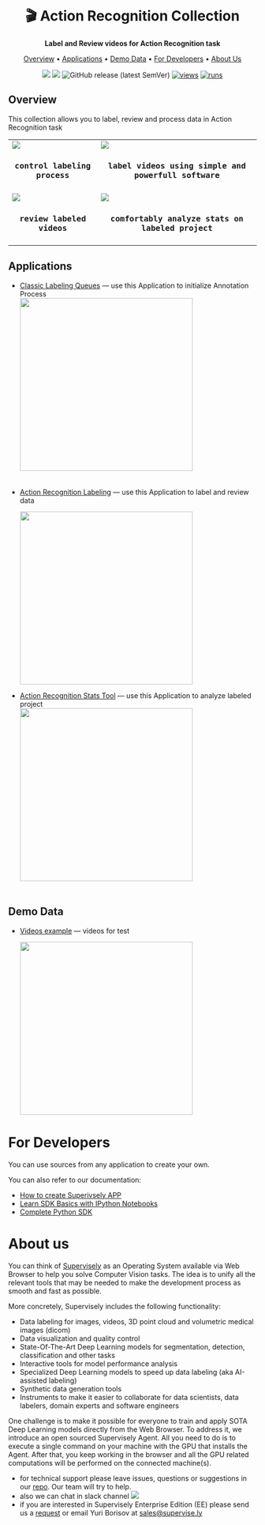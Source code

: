<div align="center" markdown>
  
<h1 align="center" style="border-bottom: 0"> 🎬 Action Recognition Collection </h1>

  <p align="center"><b>Label and Review videos for Action Recognition task</b></p>

  
<p align="center">
  <a href="#Overview">Overview</a> •
  <a href="#Applications">Applications</a> •
  <a href="#Demo-Data">Demo Data</a> •
  <a href="#For-Developers">For Developers</a> •
  <a href="#About-Us">About Us</a>
</p>

[![](https://img.shields.io/badge/supervisely-ecosystem-brightgreen)](https://ecosystem.supervise.ly/apps/supervisely-ecosystem/collection-action-recognition)
[![](https://img.shields.io/badge/slack-chat-green.svg?logo=slack)](https://supervise.ly/slack)
![GitHub release (latest SemVer)](https://img.shields.io/github/v/release/supervisely-ecosystem/collection-action-recognition)
[![views](https://app.supervise.ly/img/badges/views/supervisely-ecosystem/collection-action-recognition)](https://supervise.ly)
[![runs](https://app.supervise.ly/img/badges/runs/supervisely-ecosystem/collection-action-recognition)](https://supervise.ly)


  
</div>

## Overview

This collection allows you to label, review and process data in Action Recognition task   

<table>
    <tr style="width: 100%">
        <td >
          <img src="https://imgur.com/CBAvlra.png" style=""/>
            <h4 align="center" style="font-family:'Lucida Console', monospace; padding-top: 3px; padding-bottom: 0">control labeling process</h4>
        </td>
        <td>
          <img src="https://imgur.com/tWwE977.png" style=""/>
            <h4 align="center" style="font-family:'Lucida Console', monospace; padding-top: 3px; padding-bottom: 0">label videos using simple and powerfull software</h4> 
        </td>
    </tr>
    <tr>
        <td>
          <img src="https://imgur.com/1JPMeTf.png" style=""/>
            <h4 align="center" style="font-family:'Lucida Console', monospace; padding-top: 3px">review labeled videos</h4> 
        </td>
        <td>
          <img src="https://imgur.com/MKp69jg.png" style=""/>
            <h4 align="center" style="font-family:'Lucida Console', monospace; padding-top: 3px">comfortably analyze stats on labeled project</h4> 
        </td>
    </tr>
    
</table>


## Applications


- [Classic Labeling Queues](https://ecosystem.supervise.ly/apps/labeling-queues) — use this Application to initialize Annotation Process   
  <img data-key="sly-module-link" data-module-slug="supervisely-ecosystem/labeling-queues" src="https://imgur.com/Fq8uLnl.png" width="350px" style='padding-bottom: 20px'/>
  
- [Action Recognition Labeling](https://ecosystem.supervise.ly/apps/action-recognition-labeling) — use this Application to label and review data  

    <img data-key="sly-module-link" data-module-slug="supervisely-ecosystem/action-recognition-labeling" src="https://imgur.com/q49qwvF.png" width="350px"/>

- [Action Recognition Stats Tool](https://ecosystem.supervise.ly/apps/action-recognition-stats) — use this Application to analyze labeled project  
  <img data-key="sly-module-link" data-module-slug="supervisely-ecosystem/action-recognition-stats" src="https://imgur.com/TZpzszz.png" width="350px" style='padding-bottom: 20px'/>
    
## Demo Data
 
- [Videos example](https://ecosystem.supervise.ly/projects/videos-example) — videos for test

    <img data-key="sly-module-link" data-module-slug="supervisely-ecosystem/videos-example" src="https://imgur.com/gFmUIh0.png" width="350px"/>


# For Developers

You can use sources from any application to create your own.

You can also refer to our documentation:

- [How to create Superivsely APP](https://github.com/supervisely-ecosystem/how-to-create-app)
- [Learn SDK Basics with IPython Notebooks](https://sdk.docs.supervise.ly/rst_templates/notebooks/notebooks.html)
- [Complete Python SDK](https://sdk.docs.supervise.ly/sdk_packages.html)

# About us

You can think of [Supervisely](https://supervise.ly/) as an Operating System available via Web Browser to help you solve
Computer Vision tasks. The idea is to unify all the relevant tools that may be needed to make the development process as
smooth and fast as possible.

More concretely, Supervisely includes the following functionality:

- Data labeling for images, videos, 3D point cloud and volumetric medical images (dicom)
- Data visualization and quality control
- State-Of-The-Art Deep Learning models for segmentation, detection, classification and other tasks
- Interactive tools for model performance analysis
- Specialized Deep Learning models to speed up data labeling (aka AI-assisted labeling)
- Synthetic data generation tools
- Instruments to make it easier to collaborate for data scientists, data labelers, domain experts and software engineers

One challenge is to make it possible for everyone to train and apply SOTA Deep Learning models directly from the Web
Browser. To address it, we introduce an open sourced Supervisely Agent. All you need to do is to execute a single
command on your machine with the GPU that installs the Agent. After that, you keep working in the browser and all the
GPU related computations will be performed on the connected machine(s).

- for technical support please leave issues, questions or suggestions in
  our [repo](https://github.com/supervisely-ecosystem/gl-metric-learning). Our team will try to help.
- also we can chat in slack
  channel [![](https://img.shields.io/badge/slack-chat-green.svg?logo=slack)](https://supervise.ly/slack)
- if you are interested in Supervisely Enterprise Edition (EE) please send us
  a [request](https://supervise.ly/enterprise/?demo) or email Yuri Borisov at [sales@supervise.ly](sales@supervise.ly)
